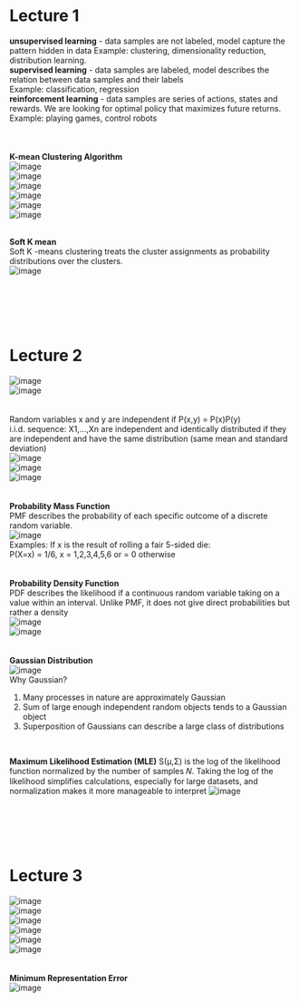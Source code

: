 # Lecture 1  
<strong>unsupervised learning</strong> - data samples are not labeled, model capture the pattern hidden in data Example: clustering, dimensionality reduction, distribution learning.  
<strong>supervised learning</strong> - data samples are labeled, model describes the relation between data samples and their labels  
Example: classification, regression  
<strong>reinforcement learning</strong> - data samples are series of actions, states and rewards. We are looking for optimal policy that maximizes future returns.  
Example: playing games, control robots
<br>  
<br>  
<strong>K-mean Clustering Algorithm</strong>  
![image](https://github.com/user-attachments/assets/ab4b0f05-bde8-4227-b07e-19c2d941b948)  
![image](https://github.com/user-attachments/assets/075c588d-fae5-4533-bc52-0d4a5c3027a4)  
![image](https://github.com/user-attachments/assets/24a66ad7-4e11-4851-b94c-c4a3adc9c07a)  
![image](https://github.com/user-attachments/assets/a973c7d8-1025-4caf-b207-a52f81e15c23)  
![image](https://github.com/user-attachments/assets/843d62d0-fde9-4ea9-9072-d08ead19c2c8)  
![image](https://github.com/user-attachments/assets/dc5a98ec-6548-4065-89c5-e5ee5e0e17c1)  
<br>  

<strong>Soft K mean</strong>  
Soft K -means clustering treats the cluster assignments as probability distributions over the clusters.  
![image](https://github.com/user-attachments/assets/15b245a4-21ab-4754-a638-fc48bad10fb5)  
<br>  
<br>  
<br>  
# Lecture 2  
![image](https://github.com/user-attachments/assets/af4318ae-7f9f-4acc-b4b2-3b087f708911)  
![image](https://github.com/user-attachments/assets/be2766e8-d014-4d14-9816-915191f3fba8)  
<br>  
Random variables x and y are independent if P(x,y) = P(x)P(y)  
i.i.d. sequence: X1,...,Xn are independent and identically distributed if they are independent and have the same distribution (same mean and standard deviation)  
![image](https://github.com/user-attachments/assets/2517f346-60fb-4ff7-bee0-777420fcc845)  
![image](https://github.com/user-attachments/assets/f566227d-8c39-4e09-97b2-eb8ce80c2a57)  
![image](https://github.com/user-attachments/assets/aef2faf1-5f37-4ef9-829d-0da3de9a83ae)  
<br>  
<strong>Probability Mass Function</strong>  
PMF describes the probability of each specific outcome of a discrete random variable.  
![image](https://github.com/user-attachments/assets/8ee93400-75dc-46cf-9fe5-1fb81f7914c2)  
Examples:  If x is the result of rolling a fair 5-sided die:  
P(X=x) = 1/6, x = 1,2,3,4,5,6 or = 0 otherwise  
<br>  
<strong>Probability Density Function</strong>  
PDF describes the likelihood if a continuous random variable taking on a value within an interval. Unlike PMF, it does not give direct probabilities but rather a density  
![image](https://github.com/user-attachments/assets/ae22fa7b-5bc1-43bd-81e6-549bee8e86a6)  
![image](https://github.com/user-attachments/assets/0b94a026-db7c-4af6-81a3-b22bd88137e9)  
<br>  
<strong>Gaussian Distribution</strong>  
![image](https://github.com/user-attachments/assets/73585695-713b-4fa8-8604-68ca6308fb0e)  
Why Gaussian?  
1. Many processes in nature are approximately Gaussian
2. Sum of large enough independent random objects tends to a Gaussian object
3. Superposition of Gaussians can describe a large class of distributions
<br>

<strong>Maximum Likelihood Estimation (MLE)</strong>
S(μ,Σ) is the log of the likelihood function normalized by the number of samples 𝑁. Taking the log of the likelihood simplifies calculations, especially for large datasets, and normalization makes it more manageable to interpret
![image](https://github.com/user-attachments/assets/48ca2ef9-d103-4092-bec3-1814a3e77bd9)  
<br>  
<br>  
<br>  
# Lecture 3  
![image](https://github.com/user-attachments/assets/12f2d2f3-21b2-4bda-b228-cecce9196f4a)  
![image](https://github.com/user-attachments/assets/ab1fbad7-f270-4648-ab0f-909ae1fe2814)  
![image](https://github.com/user-attachments/assets/f8ca95da-7006-4898-858a-97f829252c74)  
![image](https://github.com/user-attachments/assets/3bb19761-932e-40a2-beb6-86d573d0d0f0)  
![image](https://github.com/user-attachments/assets/79f2dc17-95da-4607-9550-145fc3329433)  
![image](https://github.com/user-attachments/assets/ffc19897-effc-4231-9bf5-320e84310663)  
<br>  
<strong>Minimum Representation Error</strong>  
![image](https://github.com/user-attachments/assets/948b1fb4-523d-47d1-acaa-937e32f637ac)































